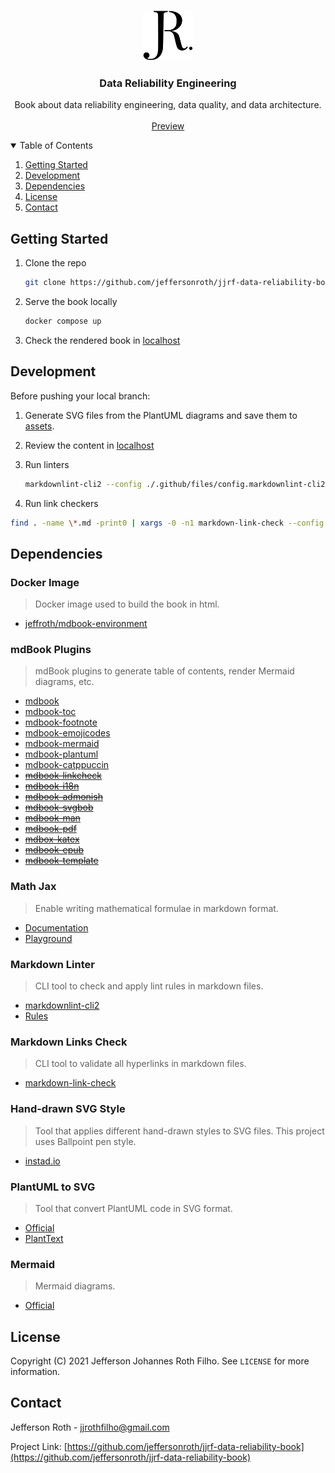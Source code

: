 <!-- PROJECT LOGO -->
<br />
<p align="center">
  <a href="https://github.com/jeffersonroth/jjrf-data-reliability-book">
    <img src="src/assets/images/logo.svg" alt="Logo" width="80" height="80">
  </a>

  <h3 align="center">Data Reliability Engineering</h3>

  <p align="center">
    Book about data reliability engineering, data quality, and data architecture.
    <br />
    <br />
    <a href="https://jeffersonroth.github.io/jjrf-data-reliability-book/">Preview</a>
  </p>
</p>

<!-- TABLE OF CONTENTS -->
<details open="open">
  <summary>Table of Contents</summary>
  <ol>
    <li><a href="#getting-started">Getting Started</a></li>
    <li><a href="#development">Development</a></li>
    <li><a href="#dependencies">Dependencies</a></li>
    <li><a href="#license">License</a></li>
    <li><a href="#contact">Contact</a></li>
  </ol>
</details>

<!-- GETTING STARTED -->

## Getting Started

1. Clone the repo

   ```sh
   git clone https://github.com/jeffersonroth/jjrf-data-reliability-book.git
   ```

2. Serve the book locally

   ```sh
   docker compose up
   ```

3. Check the rendered book in [localhost](localhost:3001)

<!-- DEVELOPMENT -->

## Development

Before pushing your local branch:

1. Generate SVG files from the PlantUML diagrams and save them to [assets](./src/assets/).

2. Review the content in [localhost](localhost:3000)

3. Run linters

   ```sh
   markdownlint-cli2 --config ./.github/files/config.markdownlint-cli2.jsonc --fix > mdlint
   ```

4. Run link checkers

  ```sh
  find . -name \*.md -print0 | xargs -0 -n1 markdown-link-check --config ./.github/files/markdown.links.config.json > mdlink
  ```

<!-- DEPENDENCIES -->

## Dependencies

### Docker Image
>
> Docker image used to build the book in html.

* [jeffroth/mdbook-environment](https://hub.docker.com/r/jeffroth/mdbook-environment)

### mdBook Plugins
>
> mdBook plugins to generate table of contents, render Mermaid diagrams, etc.

* [mdbook](https://crates.io/crates/mdbook)
* [mdbook-toc](https://crates.io/crates/mdbook-toc)
* [mdbook-footnote](https://crates.io/crates/mdbook-footnote)
* [mdbook-emojicodes](https://crates.io/crates/mdbook-emojicodes)
* [mdbook-mermaid](https://crates.io/crates/mdbook-mermaid)
* [mdbook-plantuml](https://crates.io/crates/mdbook-plantuml)
* [mdbook-catppuccin](https://crates.io/crates/mdbook-catppuccin)
* [~~mdbook-linkcheck~~](https://crates.io/crates/mdbook-linkcheck)
* [~~mdbook-i18n~~](https://crates.io/crates/mdbook-i18n)
* [~~mdbook-admonish~~](https://crates.io/crates/mdbook-admonish)
* [~~mdbook-svgbob~~](https://crates.io/crates/mdbook-svgbob)
* [~~mdbook-man~~](https://crates.io/crates/mdbook-man)
* [~~mdbook-pdf~~](https://crates.io/crates/mdbook-pdf)
* [~~mdbox-katex~~](https://crates.io/crates/mdbook-katex)
* [~~mdbook-epub~~](https://crates.io/crates/mdbook-epub)
* [~~mdbook-template~~](https://crates.io/crates/mdbook-template)

### Math Jax
>
> Enable writing mathematical formulae in markdown format.

* [Documentation](https://bearnok.com/grva/en/knowledge/software/mathjax)
* [Playground](https://www.mdraft.net/)

### Markdown Linter
>
> CLI tool to check and apply lint rules in markdown files.

* [markdownlint-cli2](https://github.com/DavidAnson/markdownlint-cli2)
* [Rules](https://github.com/DavidAnson/markdownlint)

### Markdown Links Check
>
> CLI tool to validate all hyperlinks in markdown files.

* [markdown-link-check](https://github.com/tcort/markdown-link-check)

### Hand-drawn SVG Style
>
> Tool that applies different hand-drawn styles to SVG files. This project uses Ballpoint pen style.

* [instad.io](https://go.instad.io/)

### PlantUML to SVG
>
> Tool that convert PlantUML code in SVG format.

* [Official](https://www.plantuml.com/plantuml)
* [PlantText](https://www.planttext.com/)

### Mermaid
>
> Mermaid diagrams.

* [Official](https://mermaid.live/)

<!-- LICENSE -->

## License

Copyright (C) 2021 Jefferson Johannes Roth Filho. See `LICENSE` for more information.

<!-- CONTACT -->

## Contact

Jefferson Roth - <jjrothfilho@gmail.com>

Project Link: [https://github.com/jeffersonroth/jjrf-data-reliability-book](https://github.com/jeffersonroth/jjrf-data-reliability-book)
